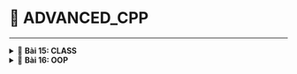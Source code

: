 <a name="top"></a>
# 📖 ADVANCED_CPP
----
<details>
<summary>🔖 <b>Bài 15: CLASS</b></summary>

### 📑 I. Khái niệm:

- Từ khóa `class` được dùng để định nghĩa một lớp, là một cấu trúc dữ liệu do người dùng tự định nghĩa có thể chứa dữ liệu và các hàm thành viên.
- Class là nền tảng của lập trình hướng đối tượng OOP trong C++.
- Định nghĩa Class (class definition hoặc template):
  
```cpp
class class_Name
{
    access_specifier:    // phạm vi truy cập là private, public, protected
    data member;         // những biến thành viên - thuộc tính attribute
    member funtions(){}  // hàm được khai báo bên trong class - phương thức method.
};
```

#### a) Access Specifier:
  - Kiểm soát quyền truy cập vào các thành viên của class.
  - Các cấp độ truy cập:
    - public: các thành viên class có thể truy cập được từ bên ngoài.
    - private: chỉ có thể truy cập trong chính class.
    - protected: truy cập trong class và bởi class con kế thừa.
    - Cấp độ mặc định là private.

> 👉 Ví dụ: Cấp độ truy cập public:
> - truy cập từ ngoài class.
> - truy cập bên trong class.

<details>
<summary>🔖 <b>publicEx.cpp</b></summary>

```cpp
#include <iostream>
using namespace std;

class User
{
    public:

    int a;
    double b;
    char c;

    void create()        // truy cập từ bên trong Class
    {
        User user1;      // user1 là đối tượng (object)

        user1.a = 30;
        user1.b = 20;
        user1.display();
    }

    void display();        // định nghĩa hàm bên trong class
    //{
    //    cout << a << endl;
    //    cout << b << endl;
    //}
};

void User::display()     // định nghĩa hàm bên ngoài class sử dụng toán tử `::`
{
    cout << a << endl;
    cout << b << endl;
}

int main()
{
    User user1, user2;    // user1, user2 là đối tượng (object)

    user1.a = 10;        // truy cập bên ngoài class
    user1.b = 20.6;

    user1.display();
    user1.create();
    return 0;
}
```

</details>

> 👉 Ví dụ: Cấp độ truy cập private:
> - không thể truy cập từ ngoài class, phải truy cập thông qua trung gian ở cấp độ public.
> - truy cập bên trong class.

<details>
<summary>🔖 <b>privateEx.cpp</b></summary>

```cpp
#include <iostream>
#include <string>

using namespace std;

class SinhVien
{
    private:
        string name;
        int age;
        int id;

    public:
        // Tự động +1 khi khởi tạo 1 object.
        SinhVien()
        {
            static int _id = 1;
            id = _id;
            _id++;
        }

        // Hàm kiểm tra xem tên có hợp lệ không
        bool checkName(string str)
        {
            for (int i = 0; i < str.length(); i++)
            {
                char c = str[i];
                if (!((c >= 'A' && c <= 'Z') || (c >= 'a' && c <= 'z') || (c == ' ')))
                {
                    return false;
                }
            }
            return true;
        }

        // Hàm kiểm tra xem tuổi có hợp lệ không
        bool checkAge(int age)
        {
            if (age <= 0) return false;
            return true;
        }

        // Hàm truy cập vào name cấp độ private
        void setName(string newName)
        {
            if (checkName(newName))
            {
                name = newName;
            }
            else
            {
                cout << "Unvalid name !" << endl;
                name = "";
            }
        }

        // Hàm truy cập vào age cấp độ private
        void setAge(int newAge)
        {
            if (checkAge(newAge))
            {
                age = newAge;
            }
            else
            {
                cout << "Unvalid age !" << endl;
                age = 0;
            }
        }

        // Hàm hiển thị
        void display()
        {
            cout << "Tên: " << name << endl;
            cout << "Tuổi: " << age << endl;
            cout << "MSV: " << id << endl;
        }
};

int main()
{
    SinhVien user1, user2;

    // phải truy cập các property ở cấp độ private thông qua hàm setName ở cấp độ public
    user1.setName("A");      
    user1.setAge(1);    
    user1.display();        

    cout << endl;

    user2.setName("B");
    user2.setAge(2);
    user2.display();

    cout << endl;
    
    return 0;
}
```

</details>

> 👉 Ví dụ: Cấp độ truy cập protected:
> - không thể truy cập từ ngoài class, phải truy cập thông qua trung gian ở cấp độ public.
> - truy cập bên trong base class và derived class.

```cpp
#include <iostream>
#include <string>

using namespace std;

class DoiTuong
{
    protected:
        string name;
        int age;
        int id;

        bool checkName(string str)
        {
            for (int i = 0; i < str.length(); i++)
            {
                char c = str[i];
                if (!((c >= 'A' && c <= 'Z') || (c >= 'a' && c <= 'z') || (c == ' ')))
                {
                    return false;
                }
            }
            return true;
        }

        bool checkAge(int age)
        {
            if (age <= 0) return false;
            return true;
        }

    public:
    
        DoiTuong()
        {
            static int _id = 1;
            id = _id;
            _id++;
        }

        void setName(string newName)
        {
            if (checkName(newName))
            {
                name = newName;
            }
            else
            {
                cout << "Unvalid name !" << endl;
                name = "";
            }
        }

        void setAge(int newAge)
        {
            if (checkAge(newAge))
            {
                age = newAge;
            }
            else
            {
                cout << "Unvalid age !" << endl;
                age = 0;
            }
        }

        string getName()
        {
            return name;
        }

        void display()
        {
            cout << "Tên: " << getName() << endl;
            cout << "Tuổi: " << age << endl;
            cout << "MSV: " << id << endl;
        }
};

class SinhVien : public DoiTuong
{
    private:
        string chuyenNganh;
    public:
        void create()
        {
            // Kế thừa được cả method và property cấp độ protected trong DoiTuong
            SinhVien sv1;
            sv1.setAge(6);
            sv1.age;
            sv1.checkAge(6);
        }
};

int main()
{
    SinhVien user1, user2;

    // Kế thừa được những method cấp độ public trong class DoiTuong, không kế thừa được cấp độ protected trong DoiTuong
    user1.setAge(9);
    user1.setName("n");

    return 0;
}
```


#### b) Special Member Functions - Methods:

- Constructor:
  - Là một hàm - method, có 3 dạng:
    - Không tham số.
    - Có tham số.
    - Danh sách khởi tạo (Initialization list).
  - Đặc điểm:
    - Không có kiểu trả về.
    - Trùng tên với class.
    - Dùng để khởi tạo những giá trị cho các biến trong class.
    - Tự động gọi khi khởi tạo một object.
  
> 👉 Ví dụ:
>     - Sử dụng Constructor để khởi tạo cho các biến mà không cần qua các object.

> Constructor không có tham số:

<details>
<summary>🔖 <b>constructor.cpp</b></summary>

```c
#include <iostream>
using namespace std;

class User
{
    public:
        int a;
        double b;
        char c;

        // Constructor
        User() 
        {
            a = 1;
            b = 2.5;
            c = 'A';
        }

        void create()   // hàm
        {
            User user1;

            user1.a = 30;
            user1.b = 20;
            user1.display();
        }

        void display();  // hàm
        // {
        //     cout << a << endl;
        //     cout << b << endl;
        // }
};

void User::display()
{
    cout << a << endl;
    cout << b << endl;
    cout << c << endl;
}

int main()
{
    User user1, user2;

    // user1.a = 10;
    // user1.b = 20.6;

    user1.display();

    return 0;
}
```

> ➡️ Kết quả:
>
> ![image](https://github.com/user-attachments/assets/08f00124-8019-4d29-8359-0ab84d586715)

</details>

> Constructor có tham số:
> - Có 2 loại:
>   - Có giá trị mặc định: khi khởi tạo object không cần thiết truyền giá trị.
 ```cpp
      User(int _a = 1, double _b = 2, char _c = 'd')
       {
            a = _a;
            b = _b;
            c = _c;
       }
 ```
>   - Không có giá trị mặc định: khi khởi tạo object bắt buộc phải truyền giá trị.

<details>
<summary>🔖 <b>constructor.cpp</b></summary>

```cpp
#include <iostream>
using namespace std;

class User
{
    public:
        int a;
        double b;
        char c;

        // Constructor
        User(int _a, double _b, char _c)   // tham số không có giá trị mặc định
        {
            a = _a;
            b = _b;
            c = _c;
        }

        void create()   // hàm
        {
            User user1(2,4,'c');
            user1.display();
        }

        void display();  // hàm
        // {
        //     cout << a << endl;
        //     cout << b << endl;
        // }
};

void User::display()
{
    cout << a << endl;
    cout << b << endl;
    cout << c << endl;
}

int main()
{
    User user1(1, 2, 'a'), user2(3,4,'b');

    user1.display();

    user2.display();

    return 0;
}
```

> ➡️ Kết quả:
>
> ![image](https://github.com/user-attachments/assets/bfd48341-5b1f-4dae-bbc3-949a0198b721)

</details>

> Constructor danh sách khởi tạo:
>  - Liệt kê ra một danh sách các biến và các giá trị sẽ truyền vào cho các biến đó.
>  - Không cần phải gán giá trị cho các biến nữa.
>  - Sử dụng dấu ':' để Compiler biết mình sử dụng danh sách khởi tạo.
>  - Câu lệnh bên trong body sẽ được thực thi sau danh sách khởi tạo.
 ```cpp
      User(int _a = 1, double _b = 2, char _c = 'd')
       : a(_a), b(_b), c(_c){}
 ```

- Destructor:
  - Là một hàm - method, không có tham số.
  - Đặc điểm:
    - Không có kiểu trả về.
    - Trùng tên với class, nhưng có thêm dấu '~' phía trước.
    - Tự động gọi trước khi một object được thu hồi.
    - Dùng để xóa dữ liệu của các biến.
  
> 👉 Ví dụ:
> - Trước khi các object cục bộ trong stack được thu hổi ở hàm main thì destructor sẽ được tự động gọi ra.

<details>
<summary>🔖 <b>destructor.cpp</b></summary>

```cpp
#include <iostream>
using namespace std;

class User
{
    public:
        int a;
        double b;
        char c;

        // Constructor
        User(int _a, double _b, char _c) 
        {
            a = _a;
            b = _b;
            c = _c;
        }

        // Destructor
        ~User() 
        {
            printf("Destructor!\n");
            a = b = 0;
            c = '\n';
            display();
        }

        void display();
        // {
        //     cout << a << endl;
        //     cout << b << endl;
        // }
};

void User::display()
{
    cout << a << endl;
    cout << b << endl;
    cout << c << endl;
}

int main()
{
    User user1(1, 2, 'a'), user2(3,4,'b');

    user1.display();

    user2.display();

    return 0;
}
```

> ➡️ Kết quả:
>
> ![image](https://github.com/user-attachments/assets/1836ffd8-1085-4c2b-b3dc-fac7b77a8304)

</details>

#### c) Từ khóa static trong class:

- Biến static trong class:
  - Khi 1 biến static được khai báo trong class, thì tất cả các object sẽ dùng chung địa chỉ của biến đó.
  - Khai báo trong class và khởi tạo bên ngoài class.
 
<details>
<summary>🔖 <b>staticEx.cpp</b></summary>

```cpp
#include <iostream>
using namespace std;

class User
{
    public:
        static int x;
        static int *d;

};

int User::x = 0;

int* User::d = nullptr;

int main()
{
    User user1, user2;

    user1.x = 100;
    cout << "x: " << user1.x << endl;

    user2.x = 200;
    cout << "x: " << user2.x << endl;

    return 0;
}
```

> ➡️ Kết quả:
>
> ![image](https://github.com/user-attachments/assets/9954845c-74c7-4b53-8913-5750c35cfb2c)

</details>

- Hàm static trong class:
  - Độc lập với các object, không cần thông qua object gọi ra, có thể gọi trực tiếp từ class.
  - Có thể được gọi khi không có object nào tồn tại.
  - Chỉ được sử dụng các biến static.

<details>
<summary>🔖 <b>staticMethod.cpp</b></summary>

```cpp
#include <iostream>
using namespace std;

class User
{
    public:
        int a;
        static int x;

        static void test()
        {
            cout << "static method\n";
            cout << x;                      // chỉ sử dụng được biến static
        }
};

int User::x = 0;


int main()
{
    User user1, user2;

    user1.test;     // gọi qua object

    User::test();   // gọi trực tiếp từ class

    return 0;
}
```

</details>

[🔼 _UP_](#top)

</details>


<details>
<summary>🔖 <b>Bài 16: OOP</b></summary>

### 📑 I. Khái niệm:

#### 1. Tính đóng gói: 

- Tính đóng gói (Encapsulation) là ẩn đi các property khỏi người dùng. Nghĩa là khai báo các property ở quyền truy cập private hoặc protected, không thể truy cập chúng từ các object bên ngoài.

```cpp
class SinhVien
{
    private:
        string name;    // tính đóng gói
        int age;        // tính đóng gói
        int id;         // tính đóng gói
}
```

#### 2. Tính trừu tượng: 

- Tính trừu tượng là ẩn đi các hàm khỏi người dùng. Nghĩa là khai báo các hàm ở quyền truy cập private hoặc protected, không thể truy cập chúng từ các object bên ngoài.

```cpp
class SinhVien
{
    private:
       /* Tính trừu tượng: khai báo, định nghĩa hàm ở cấp private*/
        // Hàm kiểm tra xem tên có hợp lệ không
        bool checkName(string str)
        {
            for (int i = 0; i < str.length(); i++)
            {
                char c = str[i];
                if (!((c >= 'A' && c <= 'Z') || (c >= 'a' && c <= 'z') || (c == ' ')))
                {
                    return false;
                }
            }
            return true;
        }

        // Hàm kiểm tra xem tuổi có hợp lệ không
        bool checkAge(int age)
        {
            if (age <= 0) return false;
            return true;
        }
}
```

- Hàm setter dùng để cài dữ liệu, còn hàm getter dùng để lấy dữ liệu.

```cpp
class SinhVien
{
    private:
        string name;
        int age;
        int id;

    public:
        // Constructor
        SinhVien()
        {
            static int _id = 1;
            id = _id;
            _id++;
        }

        // setter
        void setName(string newName)
        {
            if (checkName(newName))
            {
                name = newName;
            }
            else
            {
                cout << "Unvalid name !" << endl;
                name = "";
            }
        }

        // setter: đặt dữ liệu
        void setAge(int newAge)
        {
            if (checkAge(newAge))
            {
                age = newAge;
            }
            else
            {
                cout << "Unvalid age !" << endl;
                age = 0;
            }
        }

        // getter: lấy dữ liệu
        string getName()
        {
            return name;
        }

        // Hàm hiển thị
        void display()
        {
            cout << "Tên: " << getName << endl;
            cout << "Tuổi: " << age << endl;
            cout << "MSV: " << id << endl;
        }
};
```

#### 3. Tính kế thừa: 

- Một class có thể sử dụng lại những property hay method được khai báo trong những class khác.
- Chỉ có thể kế thừa được những property và method ở cấp độ public, protected trong base class còn private thì không thể kế thừa.
- Cú pháp:
  - `class derivedclass : public baseclass`
- Có 3 kiểu kế thừa:
  - public, private và protected.
 
> 👉 Tính kế thừa kiểu public:
> - không thể truy cập từ ngoài class, phải truy cập thông qua trung gian ở cấp độ public.
> - truy cập bên trong base class và derived class.


[🔼 _UP_](#top)

</details>


